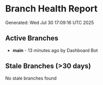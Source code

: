 # Branch Health Report
Generated: Wed Jul 30 17:09:16 UTC 2025

## Active Branches
- **main** - 13 minutes ago by Dashboard Bot

## Stale Branches (>30 days)
No stale branches found
